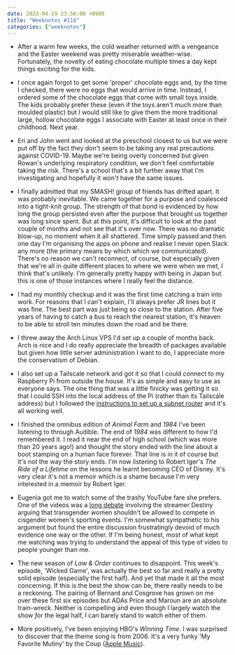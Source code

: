 ```yaml
---
date: 2022-04-19 23:56:00 +0900
title: "Weeknotes #118"
categories: ["weeknotes"]
---
```


- After a warm few weeks, the cold weather returned with a vengeance and the Easter weekend was pretty miserable weather-wise. Fortunately, the novelty of eating chocolate multiple times a day kept things exciting for the kids.

- I once again forgot to get some 'proper' chocolate eggs and, by the time I checked, there were no eggs that would arrive in time. Instead, I ordered some of the chocolate eggs that come with small toys inside. The kids probably prefer these (even if the toys aren't much more than moulded plastic) but I would still like to give them the more traditional large, hollow chocolate eggs I associate with Easter at least once in their childhood. Next year.

- Eri and John went and looked at the preschool closest to us but we were put off by the fact they don't seem to be taking any real precautions against COVID-19. Maybe we're being overly concerned but given Rowan's underlying respiratory condition, we don't feel comfortable taking the risk. There's a school that's a bit further away that I'm investigating and hopefully it won't have the same issues.

- I finally admitted that my SMASH! group of friends has drifted apart. It was probably inevitable. We came together for a purpose and coalesced into a tight-knit group. The strength of that bond is evidenced by how long the group persisted even after the purpose that brought us together was long since spent. But at this point, it's difficult to look at the past couple of months and not see that it's over now. There was no dramatic blow-up, no moment when it all shattered. Time simply passed and then one day I'm organising the apps on phone and realise I never open Slack any more (the primary means by which which we communicated). There's no reason we can't reconnect, of course, but especially given that we're all in quite different places to where we were when we met, I think that's unlikely. I'm generally pretty happy with being in Japan but this is one of those instances where I really feel the distance.

- I had my monthly checkup and it was the first time catching a train into work. For reasons that I can't explain, I'll always prefer JR lines but it was fine. The best part was just being so close to the station. After five years of having to catch a bus to reach the nearest station, it's heaven to be able to stroll ten minutes down the road and be there.

- I threw away the Arch Linux VPS I'd set up a couple of months back. Arch is nice and I do really appreciate the breadth of packages available but given how little server administration I want to do, I appreciate more the conservatism of Debian.

- I also set up a Tailscale network and got it so that I could connect to my Raspberry Pi from outside the house. It's as simple and easy to use as everyone says. The one thing that was a little finicky was getting it so that I could SSH into the local address of the Pi (rather than its Tailscale address) but I followed the [instructions to set up a subnet router](https://tailscale.com/kb/1019/subnets/) and it's all working well.

- I finished the omnibus edition of _Animal Farm_ and _1984_ I've been listening to through Audible. The end of _1984_ was different to how I'd remembered it. I read it near the end of high school (which was more than 20 years ago!) and thought the story ended with the line about a boot stamping on a human face forever. That line is in it of course but it's not the way the story ends. I'm now listening to Robert Iger's _The Ride of a Lifetime_ on the lessons he learnt becoming CEO of Disney. It's very clear it's not a memoir which is a shame because I'm very interested in a memoir by Robert Iger.

- Eugenia got me to watch some of the trashy YouTube fare she prefers. One of the videos was a [long debate](https://youtu.be/HlEg79eSRcg) involving the streamer Destiny arguing that transgender women shouldn't be allowed to compete in cisgender women's sporting events. I'm somewhat sympathetic to his argument but found the entire discussion frustratingly devoid of much evidence one way or the other. If I'm being honest, most of what kept me watching was trying to understand the appeal of this type of video to people younger than me.

- The new season of _Law & Order_ continues to disappoint. This week's episode, 'Wicked Game', was actually the best so far and really a pretty solid episode (especially the first half). And yet that made it all the most concerning. If this is the best the show can be, there really needs to be a reckoning. The pairing of Bernard and Cosgrove has grown on me over these first six episodes but ADAs Price and Maroun are an absolute train-wreck. Neither is compelling and even though I largely watch the show _for_ the legal half, I can barely stand to watch either of them.

- More positively, I've been enjoying HBO's _Winning Time_. I was surprised to discover that the theme song is from 2006. It's a very funky 'My Favorite Mutiny' by the Coup ([Apple Music](https://music.apple.com/us/album/my-favorite-mutiny/1485042499?i=1485042503)).
